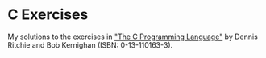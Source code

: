 # C Exercises

My solutions to the exercises in
["The C Programming Language"](https://openlibrary.org/books/OL4558528M/The_C_Programming_Language)
by Dennis Ritchie and Bob Kernighan (ISBN: 0-13-110163-3).
